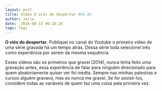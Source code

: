 ```yaml
---
layout: post
title: Vídeo O viés do despertar #01-03
author: Jario
date:  2018-08-13 06:10:26
tags: logs
---
```

**O viés do despertar**. Publiquei no canal do Youtube o primeiro vídeo de uma série gravada há um tempo atrás. Dessa série toda selecionei três como experiência por serem da mesma sequência. 
  
Esses vídeos são os primeiros que gravei (2014), nunca tinha feito uma gravação antes, essa experiência de falar para ninguém direcionado para quem aleatoriamente quiser ver foi inédta. Sempre nas minhas palestras e cursos alguém gravava, mas eu nunca me gravei. Se for assisti-los, considere todas as variáveis de quem faz uma coisa pela primeira vez. 

